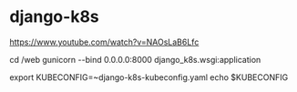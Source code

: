 # django-k8s

https://www.youtube.com/watch?v=NAOsLaB6Lfc

cd /web
gunicorn --bind 0.0.0.0:8000 django_k8s.wsgi:application

export KUBECONFIG=~django-k8s-kubeconfig.yaml
echo $KUBECONFIG